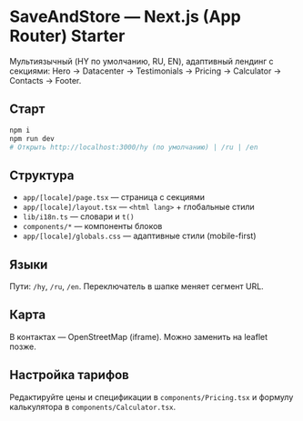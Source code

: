 # SaveAndStore — Next.js (App Router) Starter

Мультиязычный (HY по умолчанию, RU, EN), адаптивный лендинг с секциями:
Hero → Datacenter → Testimonials → Pricing → Calculator → Contacts → Footer.

## Старт
```bash
npm i
npm run dev
# Открыть http://localhost:3000/hy (по умолчанию) | /ru | /en
```

## Структура
- `app/[locale]/page.tsx` — страница с секциями
- `app/[locale]/layout.tsx` — `<html lang>` + глобальные стили
- `lib/i18n.ts` — словари и `t()`
- `components/*` — компоненты блоков
- `app/[locale]/globals.css` — адаптивные стили (mobile-first)

## Языки
Пути: `/hy`, `/ru`, `/en`. Переключатель в шапке меняет сегмент URL.

## Карта
В контактах — OpenStreetMap (iframe). Можно заменить на leaflet позже.

## Настройка тарифов
Редактируйте цены и спецификации в `components/Pricing.tsx` и формулу калькулятора в `components/Calculator.tsx`.
